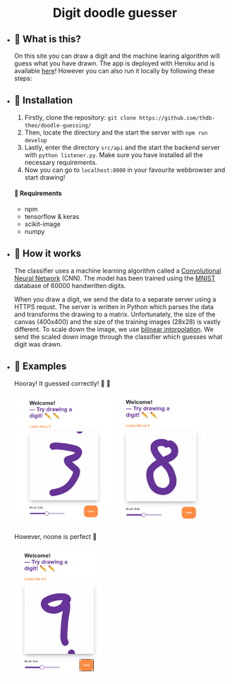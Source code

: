 
<h1 align="center">
  Digit doodle guesser
</h1>


- ## 🤔 **What is this?**
  
  On this site you can draw a digit and the machine learing algorithm will guess what you have drawn. The app is deployed with Heroku and is available [here](https://www.doodleguesser.com/)! However you can also run it locally by following these steps:
- ## 🚀 **Installation**
  1. Firstly, clone the repository: `git clone https://github.com/thdb-theo/doodle-guessing/`
  2. Then, locate the directory and the start the server with `npm run develop`
  3. Lastly, enter the directory `src/api` and the start the backend server with `python listener.py`. Make sure you have installed all the necessary requirements.
  4. Now you can go to `localhost:8000` in your favourite webbrowser and start drawing!

  #### 🔨 **Requirements**
  - npm
  - tensorflow & keras
  - scikit-image
  - numpy


- ## 💪 **How it works**

  The classifier uses a machine learning algorithm called a [Convolutional Neural Network](https://en.wikipedia.org/wiki/Convolutional_neural_network) (CNN). The model has been trained using the [MNIST](http://yann.lecun.com/exdb/mnist/) database of 60000 handwritten digits.

  When you draw a digit, we send the data to a separate server using a HTTPS requst. The server is written in Python which parses the data and transforms the drawing to a matrix. Unfortunately, the size of the canvas (400x400) and the size of the training images (28x28) is vastly different. To scale down the image, we use [bilinear intorpolation](https://en.wikipedia.org/wiki/Bilinear_interpolation). We send the scaled down image through the classifier which guesses what digit was drawn.

- ## 👀 **Examples**

  Hooray! It guessed correctly! 🎉 🎉

  <img src="media/three-example.png" alt="alt text" height="300">
  <img src="media/eight-example.png" alt="alt text" height="300">
  </p>

  However, noone is perfect 🤷

  <img src="media/nine-wrong.png" alt="alt text" height="300">

